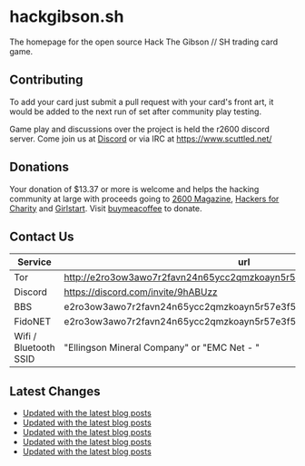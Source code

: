# hackgibson.sh
The homepage for the open source Hack The Gibson // SH trading card game.


## Contributing

To add your card just submit a pull request with your card's front art, it would be added to the next run of set after community play testing.

Game play and discussions over the project is held the r2600 discord server. Come join us at [Discord](https://discord.com/invite/9hABUzz) or via IRC at https://www.scuttled.net/


## Donations

Your donation of $13.37 or more is welcome and helps the hacking community at large with proceeds going to [2600 Magazine](https://2600.com/), [Hackers for Charity](https://hackersforcharity.org) and [Girlstart](https://girlstart.org).  Visit [buymeacoffee](https://www.buymeacoffee.com/hackgibson.sh) to donate.


## Contact Us

Service | url
-|-
Tor | http://e2ro3ow3awo7r2favn24n65ycc2qmzkoayn5r57e3f56nvjwdcgg32ad.onion
Discord | https://discord.com/invite/9hABUzz
BBS | e2ro3ow3awo7r2favn24n65ycc2qmzkoayn5r57e3f56nvjwdcgg32ad.onion:23
FidoNET | e2ro3ow3awo7r2favn24n65ycc2qmzkoayn5r57e3f56nvjwdcgg32ad.onion:24554
Wifi / Bluetooth SSID | "Ellingson Mineral Company" or "EMC Net - <fidonet address>"

## Latest Changes
<!-- BLOG-POST-LIST:START -->
- [Updated with the latest blog posts](https://github.com/DFW2600/hackgibson.sh/commit/8046a422ac47eeabfd05bcfb0c0c4b30915c2b2f)
- [Updated with the latest blog posts](https://github.com/DFW2600/hackgibson.sh/commit/edb3d83b5f5870c769e0f6062d182bc3fe60cd22)
- [Updated with the latest blog posts](https://github.com/DFW2600/hackgibson.sh/commit/2fd537506a1325ffd768be04b05435e45b4ebbc9)
- [Updated with the latest blog posts](https://github.com/DFW2600/hackgibson.sh/commit/ece955d931e8e6ff931dc73c73907f06bd1cdaa5)
- [Updated with the latest blog posts](https://github.com/DFW2600/hackgibson.sh/commit/b034c754e9cfb4074cad22964d11d2e28c678a07)
<!-- BLOG-POST-LIST:END -->
